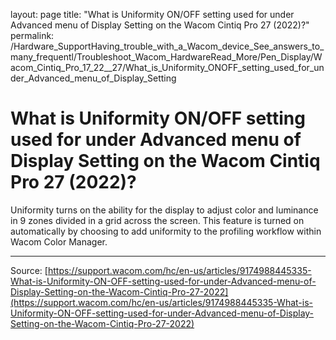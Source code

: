 layout: page
title: "What is Uniformity ON/OFF setting used for under Advanced menu of Display Setting on the Wacom Cintiq Pro 27 (2022)?"
permalink: /Hardware_SupportHaving_trouble_with_a_Wacom_device_See_answers_to_many_frequentl/Troubleshoot_Wacom_HardwareRead_More/Pen_Display/Wacom_Cintiq_Pro_17_22__27/What_is_Uniformity_ONOFF_setting_used_for_under_Advanced_menu_of_Display_Setting

# What is Uniformity ON/OFF setting used for under Advanced menu of Display Setting on the Wacom Cintiq Pro 27 (2022)?

Uniformity turns on the ability for the display to adjust color and luminance in 9 zones divided in a grid across the screen. This feature is turned on automatically by choosing to add uniformity to the profiling workflow within Wacom Color Manager.

---
Source: [https://support.wacom.com/hc/en-us/articles/9174988445335-What-is-Uniformity-ON-OFF-setting-used-for-under-Advanced-menu-of-Display-Setting-on-the-Wacom-Cintiq-Pro-27-2022](https://support.wacom.com/hc/en-us/articles/9174988445335-What-is-Uniformity-ON-OFF-setting-used-for-under-Advanced-menu-of-Display-Setting-on-the-Wacom-Cintiq-Pro-27-2022)
